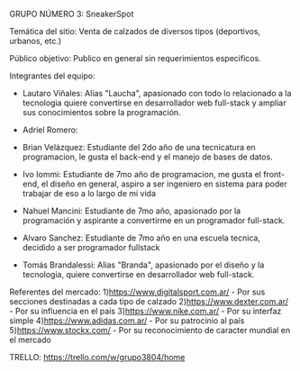 GRUPO NÚMERO 3: SneakerSpot

Temática del sitio: Venta de calzados de diversos tipos (deportivos, urbanos, etc.)

Público objetivo: Publico en general sin requerimientos especificos.

Integrantes del equipo:

- Lautaro Viñales: Alias "Laucha", apasionado con todo lo relacionado a la tecnologia quiere convertirse en desarrollador web full-stack y ampliar sus conocimientos sobre la programación.
  
- Adriel Romero:
  
- Brian Velázquez: Estudiante del 2do año de una tecnicatura en programacion, le gusta el back-end y el manejo de bases de datos.
  
- Ivo Iommi: Estudiante de 7mo año de programacion, me gusta el front-end, el diseño en general, aspiro a ser ingeniero en sistema para poder trabajar de eso a lo largo de mi vida
  
- Nahuel Mancini: Estudiante de 7mo año, apasionado por la programación y aspirante a convertirme en un programador full-stack.
  
- Alvaro Sanchez: Estudiante de 7mo año en una escuela tecnica, decidido a ser programador fullstack
  
- Tomás Brandalessi: Alias "Branda", apasionado por el diseño y la tecnologia, quiere convertirse en desarrollador web full-stack.
  

Referentes del mercado:
1)https://www.digitalsport.com.ar/ - Por sus secciones destinadas a cada tipo de calzado
2)https://www.dexter.com.ar/ - Por su influencia en el país
3)https://www.nike.com.ar/ - Por su interfaz simple
4)https://www.adidas.com.ar/ - Por su patrocinio al país
5)https://www.stockx.com/ - Por su reconocimiento de caracter mundial en el mercado

TRELLO: https://trello.com/w/grupo3804/home
